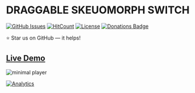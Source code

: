 # DRAGGABLE SKEUOMORPH SWITCH

[![GitHub Issues](https://img.shields.io/badge/contributions-welcome-brightgreen.svg?style=flat)](https://github.com/alikinvv/skeuomorph-switch/issues)  [![HitCount](http://hits.dwyl.com/alikinvv/skeuomorph-switch.svg)](http://hits.dwyl.com/alikinvv/skeuomorph-switch)  [![License](https://img.shields.io/badge/license-MIT-blue.svg)](https://opensource.org/licenses/MIT)  [![Donations Badge](https://yourdonation.rocks/images/badge.svg)](https://www.paypal.me/alikinvv)

:star: Star us on GitHub — it helps!

## [Live Demo](http://alikinvv.github.io/skeuomorph-switch/build)

![minimal player](/img/gif.gif?raw=true)

[![Analytics](https://ga-beacon.appspot.com/UA-31485994-5/skeuomorph-switch-repo)](https://github.com/alikinvv/skeuomorph-switch)
